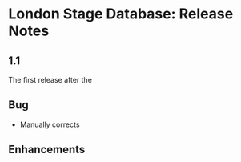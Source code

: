 # London Stage Database: Release Notes

## 1.1 
The first release after the 

## Bug
* Manually corrects

## Enhancements